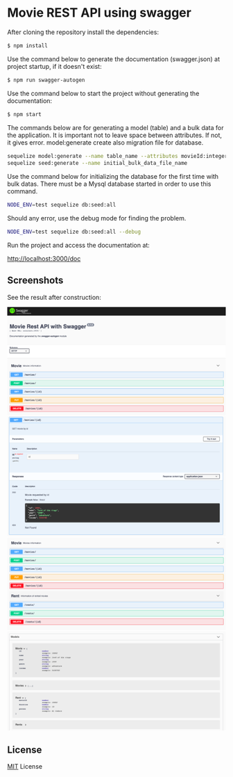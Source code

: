 # Movie REST API using swagger

After cloning the repository install the dependencies:

```bash
$ npm install
```

Use the command below to generate the documentation (swagger.json) at project startup, if it doesn't exist:

```bash
$ npm run swagger-autogen
```

Use the command below to start the project without generating the documentation:

```bash
$ npm start
```

The commands below are for generating a model (table) and a bulk data for the application. It is important not to leave space between attributes. If not, it gives error. model:generate create also migration file for database.

```bash
sequelize model:generate --name table_name --attributes movieId:integer,duration:integer,person:string
sequelize seed:generate --name initial_bulk_data_file_name
```

Use the command below for initializing the database for the first time with bulk datas. There must be a Mysql database started in order to use this command.

```bash
NODE_ENV=test sequelize db:seed:all
```

Should any error, use the debug mode for finding the problem.

```bash
NODE_ENV=test sequelize db:seed:all --debug
```

Run the project and access the documentation at:

[http://localhost:3000/doc](http://localhost:3000/doc)

## Screenshots
See the result after construction:

![image](https://github.com/MuratTuz/movie-rest-api-with-swagger/blob/main/public/view_1.png)
![image](https://github.com/MuratTuz/movie-rest-api-with-swagger/blob/main/public/view_2.png)
![image](https://github.com/MuratTuz/movie-rest-api-with-swagger/blob/main/public/view_3.png)
![image](https://github.com/MuratTuz/movie-rest-api-with-swagger/blob/main/public/view_4.png)


## License
[MIT](LICENSE) License